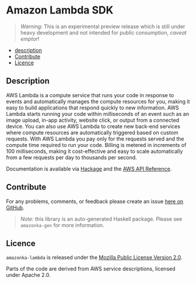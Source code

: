 # Amazon Lambda SDK

> _Warning:_ This is an experimental preview release which is still under heavy development and not intended for public consumption, _caveat emptor_!

* [description](#description)
* [Contribute](#contribute)
* [Licence](#licence)

## Description

AWS Lambda is a compute service that runs your code in response to events and
automatically manages the compute resources for you, making it easy to build
applications that respond quickly to new information. AWS Lambda starts
running your code within milliseconds of an event such as an image upload,
in-app activity, website click, or output from a connected device. You can
also use AWS Lambda to create new back-end services where compute resources
are automatically triggered based on custom requests. With AWS Lambda you pay
only for the requests served and the compute time required to run your code.
Billing is metered in increments of 100 milliseconds, making it
cost-effective and easy to scale automatically from a few requests per day to
thousands per second.

Documentation is available via [Hackage](http://hackage.haskell.org/package/amazonka-lambda)
and the [AWS API Reference](http://docs.aws.amazon.com/lambda/latest/dg/API_Reference.html).


## Contribute

For any problems, comments, or feedback please create an issue [here on GitHub](https://github.com/brendanhay/amazonka/issues).

> _Note:_ this library is an auto-generated Haskell package. Please see `amazonka-gen` for more information.


## Licence

`amazonka-lambda` is released under the [Mozilla Public License Version 2.0](http://www.mozilla.org/MPL/).

Parts of the code are derived from AWS service descriptions, licensed under Apache 2.0.
